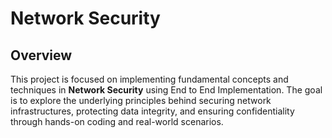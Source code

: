 # Network Security

## Overview

This project is focused on implementing fundamental concepts and techniques in **Network Security** using End to End Implementation. The goal is to explore the underlying principles behind securing network infrastructures, protecting data integrity, and ensuring confidentiality through hands-on coding and real-world scenarios.
